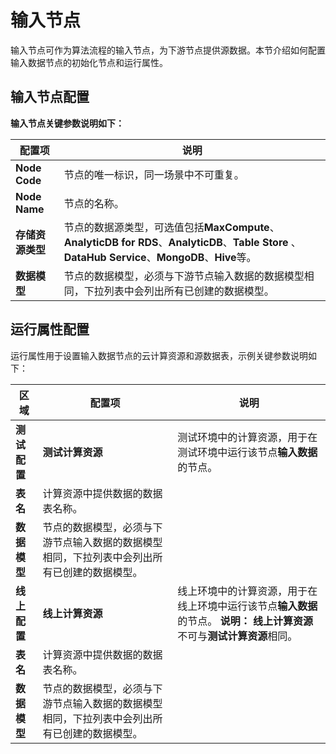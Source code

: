 # 输入节点

输入节点可作为算法流程的输入节点，为下游节点提供源数据。本节介绍如何配置输入数据节点的初始化节点和运行属性。

## 输入节点配置

**输入节点关键参数说明如下：**

|配置项|说明|
|---|--|
|**Node Code**|节点的唯一标识，同一场景中不可重复。|
|**Node Name**|节点的名称。|
|**存储资源类型**|节点的数据源类型，可选值包括**MaxCompute**、**AnalyticDB for RDS**、**AnalyticDB**、**Table Store** 、**DataHub Service**、**MongoDB**、**Hive**等。 |
|**数据模型**|节点的数据模型，必须与下游节点输入数据的数据模型相同，下拉列表中会列出所有已创建的数据模型。|

## 运行属性配置

运行属性用于设置输入数据节点的云计算资源和源数据表，示例关键参数说明如下：

|区域|配置项|说明|
|--|---|--|
|**测试配置**|**测试计算资源**|测试环境中的计算资源，用于在测试环境中运行该节点**输入数据**的节点。|
|**表名**|计算资源中提供数据的数据表名称。|
|**数据模型**|节点的数据模型，必须与下游节点输入数据的数据模型相同，下拉列表中会列出所有已创建的数据模型。|
|**线上配置**|**线上计算资源**|线上环境中的计算资源，用于在线上环境中运行该节点**输入数据**的节点。 **说明：** **线上计算资源**不可与**测试计算资源**相同。 |
|**表名**|计算资源中提供数据的数据表名称。|
|**数据模型**|节点的数据模型，必须与下游节点输入数据的数据模型相同，下拉列表中会列出所有已创建的数据模型。|

